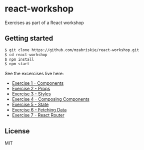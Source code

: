 # react-workshop

Exercises as part of a React workshop

## Getting started

```bash
$ git clone https://github.com/mzabriskie/react-workshop.git
$ cd react-workshop
$ npm install
$ npm start
```

See the excercises live here:

- [Exercise 1 - Components](https://mzabriskie.github.io/react-workshop/exercises/exercise01/)
- [Exercise 2 - Props](https://mzabriskie.github.io/react-workshop/exercises/exercise02/)
- [Exercise 3 - Styles](https://mzabriskie.github.io/react-workshop/exercises/exercise03/)
- [Exercise 4 - Composing Components](https://mzabriskie.github.io/react-workshop/exercises/exercise04/)
- [Exercise 5 - State](https://mzabriskie.github.io/react-workshop/exercises/exercise05/)
- [Exercise 6 - Fetching Data](https://mzabriskie.github.io/react-workshop/exercises/exercise06/)
- [Exercise 7 - React Router](https://mzabriskie.github.io/react-workshop/exercises/exercise07/)

## License

MIT
